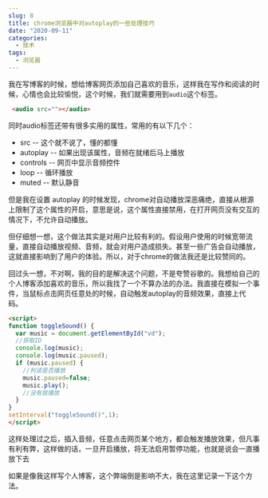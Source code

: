 ```yaml
---
slug: 8
title: chrome浏览器中对autoplay的一些处理技巧
date: "2020-09-11"
categories: 
  - 技术
tags: 
  - 浏览器
---
```







我在写博客的时候，想给博客网页添加自己喜欢的音乐，这样我在写作和阅读的时候，心情也会比较愉悦，这个时候，我们就需要用到`audio`这个标签。



````html
 <audio src=""></audio>
````

同时audio标签还带有很多实用的属性，常用的有以下几个：

* src -- 这个就不说了，懂的都懂
* autoplay -- 如果出现该属性，音频在就绪后马上播放
* controls -- 网页中显示音频控件
* loop -- 循环播放
* muted -- 默认静音

但是我在设置 autoplay 的时候发现，chrome对自动播放深恶痛绝，直接从根源上限制了这个属性的开启，意思是说，这个属性直接禁用，在打开网页没有交互的情况下，不允许自动播放。

但仔细想一想，这个做法其实是对用户比较有利的。假设用户使用的时候宽带流量，直接自动播放视频、音频，就会对用户造成损失。甚至一些广告会自动播放，这就直接影响到了用户的体验。所以，对于chrome的做法我还是比较赞同的。

回过头一想，不对啊，我的目的是解决这个问题，不是夸赞谷歌的。我想给自己的个人博客添加喜欢的音乐，所以我找了一个不算办法的办法。我直接在模拟一个事件，当鼠标点击网页任意处的时候，自动触发autoplay的音频效果，直接上代码。

````html
<script>
function toggleSound() {
  var music = document.getElementById("vd");          
  //获取ID  
  console.log(music);
  console.log(music.paused);
  if (music.paused) { 
    //判读是否播放  
    music.paused=false;
    music.play(); 
    //没有就播放 
  }  
}
setInterval("toggleSound()",1);
</script>
````

这样处理过之后，插入音频，任意点击网页某个地方，都会触发播放效果，但凡事有利有弊，这样做的话，一旦开启播放，将无法启用暂停功能，也就是说会一直播放下去

如果是像我这样写个人博客，这个弊端倒是影响不大，我在这里记录一下这个方法。
